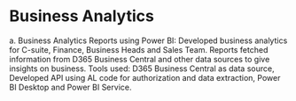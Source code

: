 # Business Analytics
a.	Business Analytics Reports using Power BI: Developed business analytics for C-suite, Finance, Business Heads and Sales Team. Reports fetched information from D365 Business Central and other data sources to give insights on business. Tools used: D365 Business Central as data source, Developed API  using AL code for authorization and data extraction, Power BI Desktop and Power BI Service. 
